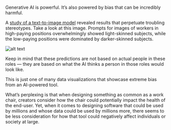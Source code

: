 Generative AI is powerful. It’s also powered by bias that can be incredibly harmful. 

A [study of a text-to-image model](https://arxiv.org/abs/2303.11408) revealed results that perpetuate troubling stereotypes. Take a look at this image. Prompts for images of workers in high-paying positions overwhelmingly showed light-skinned subjects, while the low-paying positions were dominated by darker-skinned subjects.

![alt text](https://media.licdn.com/dms/image/D4D22AQHISJ4hGWtALg/feedshare-shrink_800/0/1690795603249?e=1706140800&v=beta&t=Ul5LYzjj9Z8CutrYt24iIStRoD1LFSokzvrVp-irPIg)

Keep in mind that these predictions are not based on actual people in these roles — they are based on what the AI thinks a person in those roles would look like.

This is just one of many data visualizations that showcase extreme bias from an AI-powered tool.

What’s perplexing is that when designing something as common as a work chair, creators consider how the chair could potentially impact the health of the end-user. Yet, when it comes to designing software that could be used by millions and whose data could be used by millions more, there seems to be less consideration for how that tool could negatively affect individuals or society at large.

